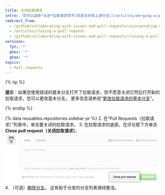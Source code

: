```yaml
---
title: 关闭拉取请求
intro: '您可以选择*关闭*拉取请求而不[将其合并到上游分支](/articles/merging-a-pull-request)。 如果不再需要分支中提议的更改，或者在其他分支中提出了另一个解决方案，这种做法可能很方便。'
redirect_from:
  - /github/collaborating-with-issues-and-pull-requests/incorporating-changes-from-a-pull-request/closing-a-pull-request
  - /articles/closing-a-pull-request
  - /github/collaborating-with-issues-and-pull-requests/closing-a-pull-request
versions:
  fpt: '*'
  ghes: '*'
  ghae: '*'
topics:
  - Pull requests
---
```


{% tip %}

**提示**：如果您使用错误的基本分支打开了拉取请求，但不愿意关闭它然后打开新的拉取请求，您可以更改基本分支。 更多信息请参阅“[更改拉取请求的基本分支](/articles/changing-the-base-branch-of-a-pull-request)”。

{% endtip %}

{% data reusables.repositories.sidebar-pr %}
2. 在“Pull Requests（拉取请求）”列表中，单击要关闭的拉取请求。
3. 在拉取请求的底部，在评论框下方单击 **Close pull request（关闭拉取请求）**。 ![关闭拉取请求按钮](/assets/images/help/pull_requests/pullrequest-closebutton.png)
4. （可选）[删除分支](/articles/deleting-unused-branches)。 这有助于仓库的分支列表保持整洁。
